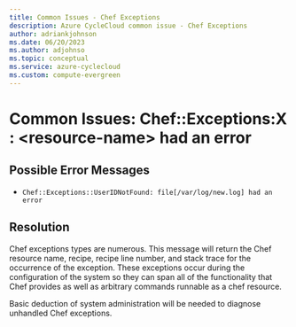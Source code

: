 ```yaml
---
title: Common Issues - Chef Exceptions
description: Azure CycleCloud common issue - Chef Exceptions
author: adriankjohnson
ms.date: 06/20/2023
ms.author: adjohnso
ms.topic: conceptual
ms.service: azure-cyclecloud
ms.custom: compute-evergreen
---
```


# Common Issues: Chef::Exceptions:X : \<resource-name\> had an error

## Possible Error Messages

- `Chef::Exceptions::UserIDNotFound: file[/var/log/new.log] had an error`

## Resolution

Chef exceptions types are numerous. This message will return the Chef resource name, 
recipe, recipe line number, and stack trace for the occurrence of the exception.
These exceptions occur during the configuration of the system so they can span 
all of the functionality that Chef provides as well as arbitrary commands runnable
as a chef resource. 

Basic deduction of system administration will be needed to diagnose unhandled
Chef exceptions.

